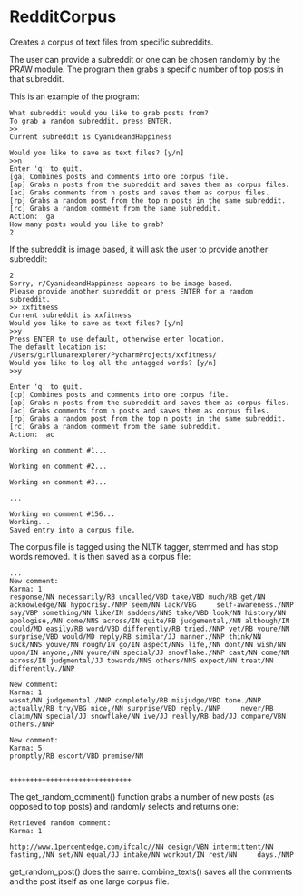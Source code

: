 # RedditCorpus
Creates a corpus of text files from specific subreddits.

The user can provide a subreddit or one can be chosen randomly by the PRAW module.  The program then grabs a specific number of top posts in that subreddit.

This is an example of the program:

    What subreddit would you like to grab posts from?
    To grab a random subreddit, press ENTER.
    >> 
    Current subreddit is CyanideandHappiness

    Would you like to save as text files? [y/n]
    >>n
    Enter 'q' to quit.
    [ga] Combines posts and comments into one corpus file.
    [ap] Grabs n posts from the subreddit and saves them as corpus files.
    [ac] Grabs comments from n posts and saves them as corpus files.
    [rp] Grabs a random post from the top n posts in the same subreddit.
    [rc] Grabs a random comment from the same subreddit.
    Action:  ga
    How many posts would you like to grab?
    2

If the subreddit is image based, it will ask the user to provide another subreddit:
  
    2
    Sorry, r/CyanideandHappiness appears to be image based.
    Please provide another subreddit or press ENTER for a random subreddit.
    >> xxfitness
    Current subreddit is xxfitness
    Would you like to save as text files? [y/n]
    >>y
    Press ENTER to use default, otherwise enter location.
    The default location is: /Users/girllunarexplorer/PycharmProjects/xxfitness/
    Would you like to log all the untagged words? [y/n]
    >>y
    
    Enter 'q' to quit.
    [cp] Combines posts and comments into one corpus file.
    [ap] Grabs n posts from the subreddit and saves them as corpus files.
    [ac] Grabs comments from n posts and saves them as corpus files.
    [rp] Grabs a random post from the top n posts in the same subreddit.
    [rc] Grabs a random comment from the same subreddit.
    Action:  ac
    
    Working on comment #1...

    Working on comment #2...

    Working on comment #3...
    
    ...
    
    Working on comment #156...
    Working...
    Saved entry into a corpus file.
    
The corpus file is tagged using the NLTK tagger, stemmed and has stop words removed.  It is then saved as a corpus file:

    ...
    New comment:
    Karma: 1
    response/NN necessarily/RB uncalled/VBD take/VBD much/RB get/NN acknowledge/NN hypocrisy./NNP seem/NN lack/VBG     self-awareness./NNP say/VBP something/NN like/IN saddens/NNS take/VBD look/NN history/NN apologise,/NN come/NNS across/IN quite/RB judgemental,/NN although/IN could/MD easily/RB word/VBD differently/RB tried./NNP yet/RB youre/NN surprise/VBD would/MD reply/RB similar/JJ manner./NNP think/NN suck/NNS youve/NN rough/IN go/IN aspect/NNS life,/NN dont/NN wish/NN upon/IN anyone,/NN youre/NN special/JJ snowflake./NNP cant/NN come/NN across/IN judgmental/JJ towards/NNS others/NNS expect/NN treat/NN differently./NNP
    
    New comment:
    Karma: 1
    wasnt/NN judgemental./NNP completely/RB misjudge/VBD tone./NNP actually/RB try/VBG nice,/NN surprise/VBD reply./NNP     never/RB claim/NN special/JJ snowflake/NN ive/JJ really/RB bad/JJ compare/VBN others./NNP

    New comment:
    Karma: 5
    promptly/RB escort/VBD premise/NN


    ++++++++++++++++++++++++++++++


The get_random_comment() function grabs a number of new posts (as opposed to top posts) and randomly selects and returns one:

    Retrieved random comment:
    Karma: 1 

    http://www.1percentedge.com/ifcalc//NN design/VBN intermittent/NN fasting,/NN set/NN equal/JJ intake/NN workout/IN rest/NN     days./NNP

get_random_post() does the same.  combine_texts() saves all the comments and the post itself as one large corpus file.
